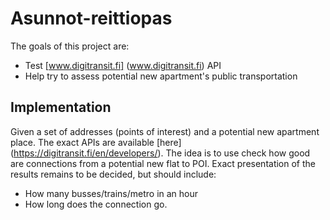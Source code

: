 # Asunnot-reittiopas

The goals of this project are:
* Test [www.digitransit.fi] (www.digitransit.fi) API
* Help try to assess potential new apartment's public transportation

## Implementation

Given a set of addresses (points of interest) and a potential new apartment place. The exact APIs are available [here] (https://digitransit.fi/en/developers/). The idea is to use check how good are connections from a potential new flat to POI. Exact presentation of the results remains to be decided, but should include:
* How many busses/trains/metro in an hour
* How long does the connection go.